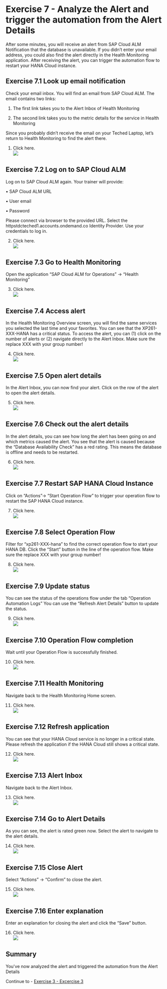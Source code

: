 # Exercise 7 - Analyze the Alert and trigger the automation from the Alert Details

After some minutes, you will receive an alert from SAP Cloud ALM Notification that the database is unavailable. If you didn’t enter your email address, you could also find the alert directly in the Health Monitoring application.
After receiving the alert, you can trigger the automation flow to restart your HANA Cloud instance.

## Exercise 7.1 Look up email notification

Check your email inbox. You will find an email from SAP Cloud ALM. 
The email contains two links:

1)	The first link takes you to the Alert Inbox of Health Monitoring

2)	The second link takes you to the metric details for the service in Health Monitoring

Since you probably didn’t receive the email on your Teched Laptop, let’s return to Health Monitoring to find the alert there.


1.	Click here.
<br>![](/exercises/ex7/images/7-1.png)


## Exercise 7.2 Log on to SAP Cloud ALM

Log on to SAP Cloud ALM again.
Your trainer will provide:

•	SAP Cloud ALM URL

•	User email

•	Password

Please connect via browser to the provided URL. Select the httpstdcteched1.accounts.ondemand.co Identity Provider.
Use your credentials to log in. 


2.	Click here.
<br>![](/exercises/ex7/images/7-2.png)

## Exercise 7.3 Go to Health Monitoring

Open the application “SAP Cloud ALM for Operations” → “Health Monitoring”

3.	Click here.
<br>![](/exercises/ex7/images/7-3.png)

## Exercise 7.4 Access alert

In the Health Monitoring Overview screen, you will find the same services you selected the last time and your favorites. 
You can see that the XP261-XXX-HANA has a critical status.
To access the alert, you can (1) click on the number of alerts or (2) navigate directly to the Alert Inbox.
Make sure the replace XXX with your group number!


4.	Click here.
<br>![](/exercises/ex7/images/7-4.png)

## Exercise 7.5 Open alert details

In the Alert Inbox, you can now find your alert.
Click on the row of the alert to open the alert details.


5.	Click here.
<br>![](/exercises/ex7/images/7-5.png)

## Exercise 7.6 Check out the alert details

In the alert details, you can see how long the alert has been going on and which metrics caused the alert. 
You see that the alert is caused because the “Database Availability Check” has a red rating.
This means the database is offline and needs to be restarted.

6.	Click here.
<br>![](/exercises/ex7/images/7-6.png)

## Exercise 7.7 Restart SAP HANA Cloud Instance

Click on “Actions”→ “Start Operation Flow” to trigger your operation flow to restart the SAP HANA Cloud instance.

7.	Click here.
<br>![](/exercises/ex7/images/7-7.png)

## Exercise 7.8 Select Operation Flow

Filter for “xp261-XXX-hana” to find the correct operation flow to start your HANA DB.
Click the “Start” button in the line of the operation flow.
Make sure the replace XXX with your group number!

8.	Click here.
<br>![](/exercises/ex7/images/7-8.png)

## Exercise 7.9 Update status

You can see the status of the operations flow under the tab “Operation Automation Logs”
You can use the “Refresh Alert Details” button to update the status.

9.	Click here.
<br>![](/exercises/ex7/images/7-9.png)

## Exercise 7.10 Operation Flow completion

Wait until your Operation Flow is successfully finished.

10.	Click here.
<br>![](/exercises/ex7/images/7-10.png)

## Exercise 7.11 Health Monitoring

Navigate back to the Health Monitoring Home screen.

11.	Click here.
<br>![](/exercises/ex7/images/7-11.png)

## Exercise 7.12 Refresh application

You can see that your HANA Cloud service is no longer in a critical state.
Please refresh the application if the HANA Cloud still shows a critical state.

12.	Click here.
<br>![](/exercises/ex7/images/7-12.png)

## Exercise 7.13 Alert Inbox

Navigate back to the Alert Inbox.

13.	Click here.
<br>![](/exercises/ex7/images/7-13.png)

## Exercise 7.14 Go to Alert Details

As you can see, the alert is rated green now.
Select the alert to navigate to the alert details.

14.	Click here.
<br>![](/exercises/ex7/images/7-14.png)

## Exercise 7.15 Close Alert

Select “Actions” → “Confirm” to close the alert.

15.	Click here.
<br>![](/exercises/ex7/images/7-15.png)

## Exercise 7.16 Enter explanation

Enter an explanation for closing the alert and click the “Save” button.

16.	Click here.
<br>![](/exercises/ex7/images/7-16.png)


## Summary

You've now analyzed the alert and triggered the automation from the Alert Details

Continue to - [Exercise 3 - Excercise 3 ](../ex3/README.md)
